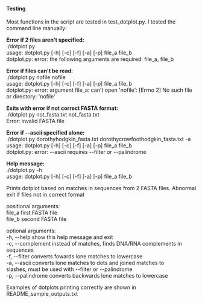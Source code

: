 #### Testing

Most functions in the script are tested in test_dotplot.py. I tested the command line manually:


**Error if 2 files aren't specified:**  
./dotplot.py  
usage: dotplot.py [-h] [-c] [-f] [-a] [-p] file_a file_b  
dotplot.py: error: the following arguments are required: file_a, file_b


**Error if files can't be read:**  
./dotplot.py nofile nofile  
usage: dotplot.py [-h] [-c] [-f] [-a] [-p] file_a file_b  
dotplot.py: error: argument file_a: can't open 'nofile': [Errno 2] No such file or directory: 'nofile'


**Exits with error if not correct FASTA format:**  
./dotplot.py not_fasta.txt not_fasta.txt  
Error: invalid FASTA file


**Error if --ascii specified alone:**  
./dotplot.py dorothyhodgkin_fasta.txt dorothycrowfoothodgkin_fasta.txt -a  
usage: dotplot.py [-h] [-c] [-f] [-a] [-p] file_a file_b  
dotplot.py: error: --ascii requires --filter or --palindrome


**Help message:**  
./dotplot.py -h  
usage: dotplot.py [-h] [-c] [-f] [-a] [-p] file_a file_b  

Prints dotplot based on matches in sequences from 2 FASTA files. Abnormal exit
if files not in correct format  

positional arguments:  
  file_a            first FASTA file  
  file_b            second FASTA file  

optional arguments:  
  -h, --help        show this help message and exit  
  -c, --complement  instead of matches, finds DNA/RNA complements in sequences  
  -f, --filter      converts fowards lone matches to lowercase  
  -a, --ascii       converts lone matches to dots and joined matches to  
                    slashes, must be used with --filter or --palindrome  
  -p, --palindrome  converts backwards lone matches to lowercase  


Examples of dotplots printing correctly are shown in README_sample_outputs.txt
